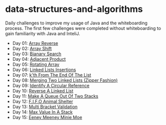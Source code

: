 # data-structures-and-algorithms
Daily challenges to improve my usage of Java and the whiteboarding process. The first few challenges were completed without whiteboarding to gain familiarity with Java and InteliJ.

- Day 01: [Array Reverse](https://github.com/AmyCohen/data-structures-and-algorithms/tree/master/src/day01)
- Day 02: [Array Shift](https://github.com/AmyCohen/data-structures-and-algorithms/tree/master/src/day02)
- Day 03: [Bianary Search](https://github.com/AmyCohen/data-structures-and-algorithms/tree/master/src/day03)
- Day 04: [Adjacent Product](https://github.com/AmyCohen/data-structures-and-algorithms/tree/master/src/day04)
- Day 05: [Rotating Array](https://github.com/AmyCohen/data-structures-and-algorithms/tree/master/src/day05)
- Day 06: [Linked Lists Insertions](https://github.com/AmyCohen/data-structures-and-algorithms/tree/master/src/day06)
- Day 07: [k'th From The End Of The List](https://github.com/AmyCohen/data-structures-and-algorithms/tree/master/src/day07)
- Day 08: [Merging Two Linked Lists (Zipper Fashion)](https://github.com/AmyCohen/data-structures-and-algorithms/blob/master/src/day08/LinkedList.java)
- Day 09: [Identify A Circular Reference](https://github.com/AmyCohen/data-structures-and-algorithms/tree/master/src/day09)
- Day 10: [Reverse A Linked List](https://github.com/AmyCohen/data-structures-and-algorithms/tree/master/src/day10)
- Day 11: [Make A Queue Out Of Two Stacks](https://github.com/AmyCohen/data-structures-and-algorithms/blob/master/src/day11/README.md)
- Day 12: [F.I.F.O Animal Shelter](https://github.com/AmyCohen/data-structures-and-algorithms/tree/master/src/day12)
- Day 13: [Multi Bracket Validation](https://github.com/AmyCohen/data-structures-and-algorithms/tree/master/src/day13)
- Day 14: [Max Value In A Stack](https://github.com/AmyCohen/data-structures-and-algorithms/tree/master/src/day14)
- Day 15: [Eeney Meeney Minie Moe](https://github.com/AmyCohen/data-structures-and-algorithms/pull/25)
